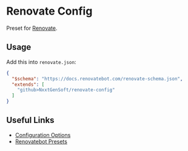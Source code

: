 # Renovate Config

Preset for [Renovate](https://github.com/renovatebot/renovate).

## Usage

Add this into `renovate.json`:

```json
{
  "$schema": "https://docs.renovatebot.com/renovate-schema.json",
  "extends": [
    "github>NxxtGenSoft/renovate-config"
  ]
}
```

## Useful Links

- [Configuration Options](https://renovatebot.com/docs/configuration-options)
- [Renovatebot Presets](https://github.com/renovatebot/presets/tree/master/packages)

